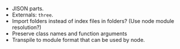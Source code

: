 - JISON parts.
- Externals: `three`.
- Import folders instead of index files in folders? (Use node module resolution?)
- Preserve class names and function arguments
- Transpile to module format that can be used by node.
